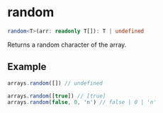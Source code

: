 # random

```ts
random<T>(arr: readonly T[]): T | undefined
```

Returns a random character of the array.

## Example

```ts
arrays.random([]) // undefined
```

```ts
arrays.random([true]) // [true]
arrays.random(false, 0, 'n') // false | 0 | 'n'
```
